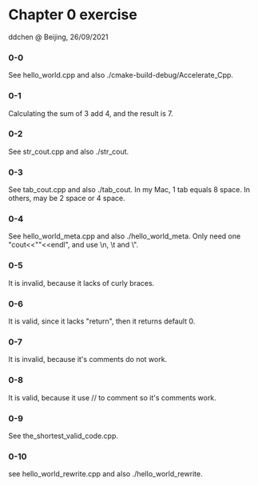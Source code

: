 # Chapter 0 exercise

ddchen @ Beijing, 26/09/2021

### 0-0

See hello_world.cpp and also  ./cmake-build-debug/Accelerate_Cpp.

### 0-1

Calculating the sum of 3 add 4, and the result is 7.

### 0-2

See str_cout.cpp and also ./str_cout.

### 0-3

See tab_cout.cpp and also ./tab_cout.
In my Mac, 1 tab equals 8 space. In others, may be 2 space or 4 space.

### 0-4

 See hello_world_meta.cpp and also ./hello_world_meta.
Only need one "cout<<""<<endl", and use \n,  \t and \\".

### 0-5

It is invalid, because it lacks of curly braces.

### 0-6

It is valid, since it lacks "return", then it returns default 0.

### 0-7

It is invalid, because it's comments do not work.

### 0-8

It is valid, because it use // to comment so it's comments work.

### 0-9

See the_shortest_valid_code.cpp.

### 0-10

see hello_world_rewrite.cpp and also  ./hello_world_rewrite.
